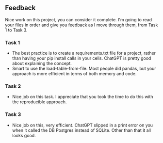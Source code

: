 ## Feedback 

Nice work on this project, you can consider it complete. I'm going to read your files in order and give you feedback
as I move through them, from Task 1 to Task 3. 

### Task 1

* The best practice is to create a requirements.txt file for a project, rather than having your pip install calls in your cells. ChatGPT is pretty good about explaining the concept.
* Smart to use the load-table-from-file. Most people did pandas, but your approach is more efficient in terms of both memory and code. 

### Task 2

* Nice job on this task. I appreciate that you took the time to do this with the reproducible approach. 

### Task 3

* Nice job on this, very efficient. ChatGPT slipped in a print error on you when it called the DB Postgres instead of SQLite. Other than that it all looks good. 
